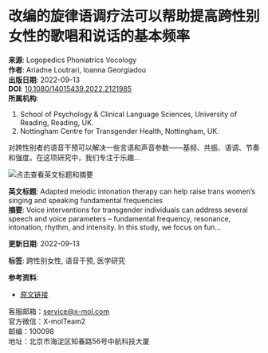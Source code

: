 # 改编的旋律语调疗法可以帮助提高跨性别女性的歌唱和说话的基本频率

**来源**: Logopedics Phoniatrics Vocology  
**作者**: Ariadne Loutrari, Ioanna Georgiadou  
**出版日期**: 2022-09-13  
**DOI**: [10.1080/14015439.2022.2121985](https://www.x-mol.com/paperRedirect/1569738901323747328)  
**所属机构**: 
1. School of Psychology & Clinical Language Sciences, University of Reading, Reading, UK.
2. Nottingham Centre for Transgender Health, Nottingham, UK.

对跨性别者的语音干预可以解决一些言语和声音参数——基频、共振、语调、节奏和强度。在这项研究中，我们专注于乐趣... 

![点击查看英文标题和摘要](https://scdn.x-mol.com/jcss/images/paperTranslation.png)

**英文标题**: Adapted melodic intonation therapy can help raise trans women’s singing and speaking fundamental frequencies  
**摘要**: Voice interventions for transgender individuals can address several speech and voice parameters – fundamental frequency, resonance, intonation, rhythm, and intensity. In this study, we focus on fun...

**更新日期**: 2022-09-13

**标签**: 跨性别女性, 语音干预, 医学研究

**参考资料**:  
- [原文链接](https://www.x-mol.com/paperRedirect/1569738901323747328)  

客服邮箱：[service@x-mol.com](mailto:service@x-mol.com)  
官方微信：X-molTeam2  
邮编：100098  
地址：北京市海淀区知春路56号中航科技大厦